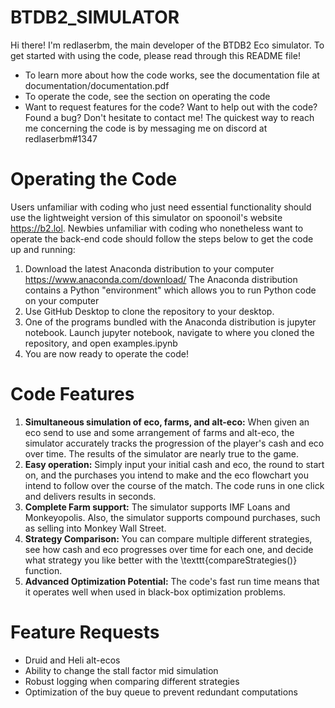 # BTDB2_SIMULATOR

Hi there! I'm redlaserbm, the main developer of the BTDB2 Eco simulator. To get started with using the code, please read through this README file! 

- To learn more about how the code works, see the documentation file at documentation/documentation.pdf
- To operate the code, see the section on operating the code
- Want to request features for the code? Want to help out with the code? Found a bug? Don't hesitate to contact me! The quickest way to reach me concerning the code is by messaging me on discord at redlaserbm#1347

# Operating the Code

Users unfamiliar with coding who just need essential functionality should use the lightweight version of this simulator on spoonoil's website https://b2.lol. Newbies unfamiliar with coding who nonetheless want to operate the back-end code should follow the steps below to get the code up and running:
1. Download the latest Anaconda distribution to your computer https://www.anaconda.com/download/ The Anaconda distribution contains a Python "environment" which allows you to run Python code on your computer
2. Use GitHub Desktop to clone the repository to your desktop. 
3. One of the programs bundled with the Anaconda distribution is jupyter notebook. Launch jupyter notebook, navigate to where you cloned the repository, and open examples.ipynb
4. You are now ready to operate the code!

# Code Features

1. **Simultaneous simulation of eco, farms, and alt-eco:** When given an eco send to use and some arrangement of farms and alt-eco, the simulator accurately tracks the progression of the player's cash and eco over time. The results of the simulator are nearly true to the game.
2. **Easy operation:** Simply input your initial cash and eco, the round to start on, and the purchases you intend to make and the eco flowchart you intend to follow over the course of the match. The code runs in one click and delivers results in seconds.
3. **Complete Farm support:** The simulator supports IMF Loans and Monkeyopolis. Also, the simulator supports compound purchases, such as selling into Monkey Wall Street.
4. **Strategy Comparison:** You can compare multiple different strategies, see how cash and eco progresses over time for each one, and decide what strategy you like better with the \texttt{compareStrategies()} function.
5. **Advanced Optimization Potential:** The code's fast run time means that it operates well when used in black-box optimization problems.

# Feature Requests

- Druid and Heli alt-ecos
- Ability to change the stall factor mid simulation
- Robust logging when comparing different strategies
- Optimization of the buy queue to prevent redundant computations
